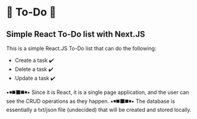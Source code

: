# :book: To-Do :book:
## Simple React To-Do list with Next.JS

This is a simple React.JS To-Do list that can do the following:
- Create a task :heavy_check_mark:
- Delete a task :heavy_check_mark:
- Update a task :heavy_check_mark:

:black_small_square::black_medium_small_square::black_medium_square::black_large_square::black_medium_square::black_medium_small_square::black_small_square:
Since it is React, it is a single page application, and the user can see the CRUD operations as they happen.
:black_small_square::black_medium_small_square::black_medium_square::black_large_square::black_medium_square::black_medium_small_square::black_small_square:
The database is essentially a txt/json file (undecided) that will be created and stored locally.